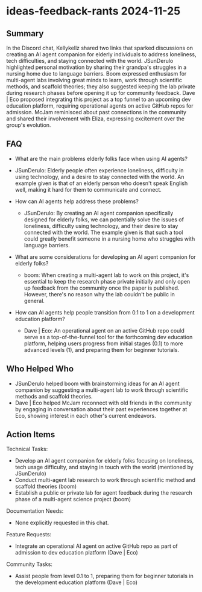 # ideas-feedback-rants 2024-11-25

## Summary

In the Discord chat, Kellykellz shared two links that sparked discussions on creating an AI agent companion for elderly individuals to address loneliness, tech difficulties, and staying connected with the world. JSunDerulo highlighted personal motivation by sharing their grandpa's struggles in a nursing home due to language barriers. Boom expressed enthusiasm for multi-agent labs involving great minds to learn, work through scientific methods, and scaffold theories; they also suggested keeping the lab private during research phases before opening it up for community feedback. Dave | Eco proposed integrating this project as a top funnel to an upcoming dev education platform, requiring operational agents on active GitHub repos for admission. McJam reminisced about past connections in the community and shared their involvement with Eliza, expressing excitement over the group's evolution.

## FAQ

- What are the main problems elderly folks face when using AI agents?
- JSunDerulo: Elderly people often experience loneliness, difficulty in using technology, and a desire to stay connected with the world. An example given is that of an elderly person who doesn't speak English well, making it hard for them to communicate and connect.

- How can AI agents help address these problems?

    - JSunDerulo: By creating an AI agent companion specifically designed for elderly folks, we can potentially solve the issues of loneliness, difficulty using technology, and their desire to stay connected with the world. The example given is that such a tool could greatly benefit someone in a nursing home who struggles with language barriers.

- What are some considerations for developing an AI agent companion for elderly folks?

    - boom: When creating a multi-agent lab to work on this project, it's essential to keep the research phase private initially and only open up feedback from the community once the paper is published. However, there's no reason why the lab couldn't be public in general.

- How can AI agents help people transition from 0.1 to 1 on a development education platform?
    - Dave | Eco: An operational agent on an active GitHub repo could serve as a top-of-the-funnel tool for the forthcoming dev education platform, helping users progress from initial stages (0.1) to more advanced levels (1), and preparing them for beginner tutorials.

## Who Helped Who

- JSunDerulo helped boom with brainstorming ideas for an AI agent companion by suggesting a multi-agent lab to work through scientific methods and scaffold theories.
- Dave | Eco helped McJam reconnect with old friends in the community by engaging in conversation about their past experiences together at Eco, showing interest in each other's current endeavors.

## Action Items

Technical Tasks:

- Develop an AI agent companion for elderly folks focusing on loneliness, tech usage difficulty, and staying in touch with the world (mentioned by JSunDerulo)
- Conduct multi-agent lab research to work through scientific method and scaffold theories (boom)
- Establish a public or private lab for agent feedback during the research phase of a multi-agent science project (boom)

Documentation Needs:

- None explicitly requested in this chat.

Feature Requests:

- Integrate an operational AI agent on active GitHub repo as part of admission to dev education platform (Dave | Eco)

Community Tasks:

- Assist people from level 0.1 to 1, preparing them for beginner tutorials in the development education platform (Dave | Eco)
